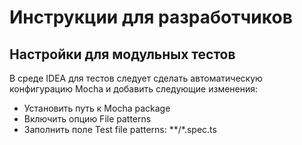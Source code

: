 Инструкции для разработчиков
============================

Настройки для модульных тестов
------------------------------

В среде IDEA для тестов следует сделать автоматическую конфигурацию Mocha и добавить следующие изменения:
- Установить путь к Mocha package
- Включить опцию File patterns
- Заполнить поле Test file patterns: **/*.spec.ts